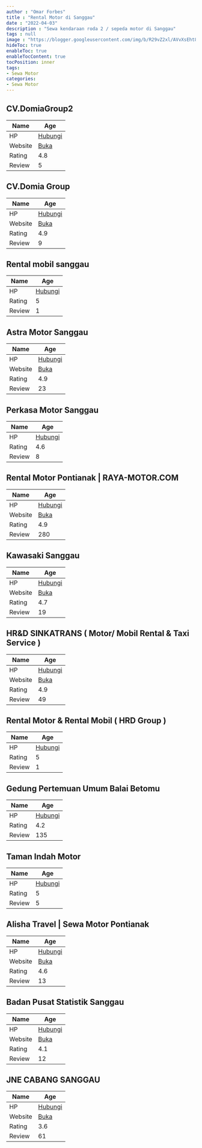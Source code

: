 ```yaml
---
author : "Omar Forbes"
title : "Rental Motor di Sanggau"
date : "2022-04-03"
description : "Sewa kendaraan roda 2 / sepeda motor di Sanggau"
tags : null
image : "https://blogger.googleusercontent.com/img/b/R29vZ2xl/AVvXsEht83BHZDlLOrR6_QN4XXOGv_ahrOKtDWdL8gokq3WKylpbfNedMgjyMie2FksOBRF4dGSPAIxrLbAEFH-TZtV4NYbzkD_waE2OZTSQY5BQlIpvrbo6HWJCGPTlrtZBPmS9JN9dkAxf656I17mDxzqX19I0VxhFFK1z8XNd-PVzD67YXEpiehuR0-234g/w300-h200/rental-motor-di-sanggau.png"
hideToc: true
enableToc: true
enableTocContent: true
tocPosition: inner
tags:
- Sewa Motor
categories:
- Sewa Motor
---
```



## CV.DomiaGroup2

Name | Age
--------|------
HP | [Hubungi](https://pcandroidplayer.blogspot.com/?clayads=https://getnumber.ndower.dev?phone=MDg1MjQ1ODQxMTAw)
Website | [Buka](https://pcandroidplayer.blogspot.com/?clayads=aHR0cHM6Ly9jdmRvbWlhLWdyb3VwLmJ1c2luZXNzLnNpdGUv) 
Rating | 4.8
Review | 5


## CV.Domia Group

Name | Age
--------|------
HP | [Hubungi](https://pcandroidplayer.blogspot.com/?clayads=https://getnumber.ndower.dev?phone=MDgyMjUxNjY3MTc3)
Website | [Buka](https://pcandroidplayer.blogspot.com/?clayads=aHR0cHM6Ly9jdmRvbWlhLWdyb3VwLmJ1c2luZXNzLnNpdGUv) 
Rating | 4.9
Review | 9


## Rental mobil sanggau

Name | Age
--------|------
HP | [Hubungi](https://pcandroidplayer.blogspot.com/?clayads=https://getnumber.ndower.dev?phone=MDgyMTU3MjQ4MjM4)
Rating | 5
Review | 1


## Astra Motor Sanggau

Name | Age
--------|------
HP | [Hubungi](https://pcandroidplayer.blogspot.com/?clayads=https://getnumber.ndower.dev?phone=MDgyMjkzNDUxOTM1)
Website | [Buka](https://pcandroidplayer.blogspot.com/?clayads=aHR0cHM6Ly93d3cuYXN0cmFtb3Rvci5jby5pZC9jYWJhbmcvZGV0YWlsLzQ1NS8=) 
Rating | 4.9
Review | 23


## Perkasa Motor Sanggau

Name | Age
--------|------
HP | [Hubungi](https://pcandroidplayer.blogspot.com/?clayads=https://getnumber.ndower.dev?phone=)
Rating | 4.6
Review | 8


## Rental Motor Pontianak | RAYA-MOTOR.COM

Name | Age
--------|------
HP | [Hubungi](https://pcandroidplayer.blogspot.com/?clayads=https://getnumber.ndower.dev?phone=MDgxMjUzMjc5Mjky)
Website | [Buka](https://pcandroidplayer.blogspot.com/?clayads=aHR0cDovL3d3dy5yYXlhLW1vdG9yLmNvbS8=) 
Rating | 4.9
Review | 280


## Kawasaki Sanggau

Name | Age
--------|------
HP | [Hubungi](https://pcandroidplayer.blogspot.com/?clayads=https://getnumber.ndower.dev?phone=MDU2NDIwMjUwOTg=)
Website | [Buka](https://pcandroidplayer.blogspot.com/?clayads=aHR0cDovL3d3dy5zdXBlcmthd2FzYWtpLmNvbS8=) 
Rating | 4.7
Review | 19


## HR&amp;D SINKATRANS ( Motor/ Mobil Rental &amp; Taxi Service )

Name | Age
--------|------
HP | [Hubungi](https://pcandroidplayer.blogspot.com/?clayads=https://getnumber.ndower.dev?phone=MDgxMjUwMDY2MTI4)
Website | [Buka](https://pcandroidplayer.blogspot.com/?clayads=aHR0cHM6Ly9yZW50YWxtb3RvcnNpbmdrYXdhbmcud29yZHByZXNzLmNvbS8=) 
Rating | 4.9
Review | 49


## Rental Motor &amp; Rental Mobil ( HRD Group )

Name | Age
--------|------
HP | [Hubungi](https://pcandroidplayer.blogspot.com/?clayads=https://getnumber.ndower.dev?phone=MDgyMTc3MzI1NTU4)
Rating | 5
Review | 1


## Gedung Pertemuan Umum Balai Betomu

Name | Age
--------|------
HP | [Hubungi](https://pcandroidplayer.blogspot.com/?clayads=https://getnumber.ndower.dev?phone=)
Rating | 4.2
Review | 135


## Taman Indah Motor

Name | Age
--------|------
HP | [Hubungi](https://pcandroidplayer.blogspot.com/?clayads=https://getnumber.ndower.dev?phone=MDgyMjEzNzEwNjk3)
Rating | 5
Review | 5


## Alisha Travel | Sewa Motor Pontianak

Name | Age
--------|------
HP | [Hubungi](https://pcandroidplayer.blogspot.com/?clayads=https://getnumber.ndower.dev?phone=MDg1MjIxMjQ3NzIy)
Website | [Buka](https://pcandroidplayer.blogspot.com/?clayads=aHR0cDovL3d3dy5zZXdhbW90b3Jwb250aWFuYWsuY29tLw==) 
Rating | 4.6
Review | 13


## Badan Pusat Statistik Sanggau

Name | Age
--------|------
HP | [Hubungi](https://pcandroidplayer.blogspot.com/?clayads=https://getnumber.ndower.dev?phone=MDU2NDIxODQ0)
Website | [Buka](https://pcandroidplayer.blogspot.com/?clayads=aHR0cDovL3NhbmdnYXVrYWIuYnBzLmdvLmlkLw==) 
Rating | 4.1
Review | 12


## JNE CABANG SANGGAU

Name | Age
--------|------
HP | [Hubungi](https://pcandroidplayer.blogspot.com/?clayads=https://getnumber.ndower.dev?phone=MDg1NzUxNDU3MzQ3)
Website | [Buka](https://pcandroidplayer.blogspot.com/?clayads=aHR0cHM6Ly93d3cuam5lLmNvLmlkL2lkL2JlcmFuZGE=) 
Rating | 3.6
Review | 61


